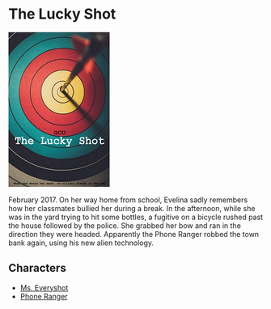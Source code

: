 # The Lucky Shot

![poster](./../Images/luckyShot.jpg)

February 2017. On her way home from school, Evelina sadly remembers how her classmates bullied her during a break. In the afternoon, while she was in the yard trying to hit some bottles, a fugitive on a bicycle rushed past the house followed by the police. She grabbed her bow and ran in the direction they were headed. Apparently the Phone Ranger robbed the town bank again, using his new alien technology.
## Characters

- [Ms. Everyshot](./../Cast/Heroes/MsEveryshot.md)
- [Phone Ranger](/Images/phoneRanger.jpg)